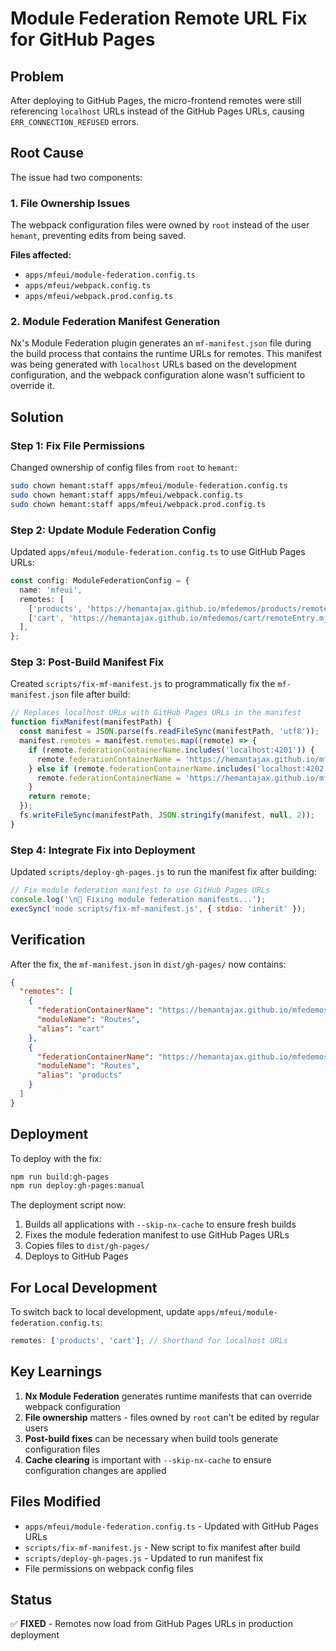 # Module Federation Remote URL Fix for GitHub Pages

## Problem

After deploying to GitHub Pages, the micro-frontend remotes were still referencing `localhost` URLs instead of the GitHub Pages URLs, causing `ERR_CONNECTION_REFUSED` errors.

## Root Cause

The issue had two components:

### 1. File Ownership Issues

The webpack configuration files were owned by `root` instead of the user `hemant`, preventing edits from being saved.

**Files affected:**

- `apps/mfeui/module-federation.config.ts`
- `apps/mfeui/webpack.config.ts`
- `apps/mfeui/webpack.prod.config.ts`

### 2. Module Federation Manifest Generation

Nx's Module Federation plugin generates an `mf-manifest.json` file during the build process that contains the runtime URLs for remotes. This manifest was being generated with `localhost` URLs based on the development configuration, and the webpack configuration alone wasn't sufficient to override it.

## Solution

### Step 1: Fix File Permissions

Changed ownership of config files from `root` to `hemant`:

```bash
sudo chown hemant:staff apps/mfeui/module-federation.config.ts
sudo chown hemant:staff apps/mfeui/webpack.config.ts
sudo chown hemant:staff apps/mfeui/webpack.prod.config.ts
```

### Step 2: Update Module Federation Config

Updated `apps/mfeui/module-federation.config.ts` to use GitHub Pages URLs:

```typescript
const config: ModuleFederationConfig = {
  name: 'mfeui',
  remotes: [
    ['products', 'https://hemantajax.github.io/mfedemos/products/remoteEntry.mjs'],
    ['cart', 'https://hemantajax.github.io/mfedemos/cart/remoteEntry.mjs'],
  ],
};
```

### Step 3: Post-Build Manifest Fix

Created `scripts/fix-mf-manifest.js` to programmatically fix the `mf-manifest.json` file after build:

```javascript
// Replaces localhost URLs with GitHub Pages URLs in the manifest
function fixManifest(manifestPath) {
  const manifest = JSON.parse(fs.readFileSync(manifestPath, 'utf8'));
  manifest.remotes = manifest.remotes.map((remote) => {
    if (remote.federationContainerName.includes('localhost:4201')) {
      remote.federationContainerName = 'https://hemantajax.github.io/mfedemos/products/remoteEntry.mjs';
    } else if (remote.federationContainerName.includes('localhost:4202')) {
      remote.federationContainerName = 'https://hemantajax.github.io/mfedemos/cart/remoteEntry.mjs';
    }
    return remote;
  });
  fs.writeFileSync(manifestPath, JSON.stringify(manifest, null, 2));
}
```

### Step 4: Integrate Fix into Deployment

Updated `scripts/deploy-gh-pages.js` to run the manifest fix after building:

```javascript
// Fix module federation manifest to use GitHub Pages URLs
console.log('\n🔧 Fixing module federation manifests...');
execSync('node scripts/fix-mf-manifest.js', { stdio: 'inherit' });
```

## Verification

After the fix, the `mf-manifest.json` in `dist/gh-pages/` now contains:

```json
{
  "remotes": [
    {
      "federationContainerName": "https://hemantajax.github.io/mfedemos/cart/remoteEntry.mjs",
      "moduleName": "Routes",
      "alias": "cart"
    },
    {
      "federationContainerName": "https://hemantajax.github.io/mfedemos/products/remoteEntry.mjs",
      "moduleName": "Routes",
      "alias": "products"
    }
  ]
}
```

## Deployment

To deploy with the fix:

```bash
npm run build:gh-pages
npm run deploy:gh-pages:manual
```

The deployment script now:

1. Builds all applications with `--skip-nx-cache` to ensure fresh builds
2. Fixes the module federation manifest to use GitHub Pages URLs
3. Copies files to `dist/gh-pages/`
4. Deploys to GitHub Pages

## For Local Development

To switch back to local development, update `apps/mfeui/module-federation.config.ts`:

```typescript
remotes: ['products', 'cart']; // Shorthand for localhost URLs
```

## Key Learnings

1. **Nx Module Federation** generates runtime manifests that can override webpack configuration
2. **File ownership** matters - files owned by `root` can't be edited by regular users
3. **Post-build fixes** can be necessary when build tools generate configuration files
4. **Cache clearing** is important with `--skip-nx-cache` to ensure configuration changes are applied

## Files Modified

- `apps/mfeui/module-federation.config.ts` - Updated with GitHub Pages URLs
- `scripts/fix-mf-manifest.js` - New script to fix manifest after build
- `scripts/deploy-gh-pages.js` - Updated to run manifest fix
- File permissions on webpack config files

## Status

✅ **FIXED** - Remotes now load from GitHub Pages URLs in production deployment


